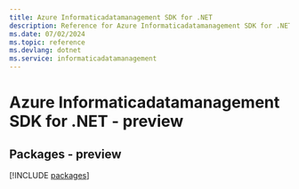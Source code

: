 ```yaml
---
title: Azure Informaticadatamanagement SDK for .NET
description: Reference for Azure Informaticadatamanagement SDK for .NET
ms.date: 07/02/2024
ms.topic: reference
ms.devlang: dotnet
ms.service: informaticadatamanagement
---
```

# Azure Informaticadatamanagement SDK for .NET - preview
## Packages - preview
[!INCLUDE [packages](informaticadatamanagement-index.md)]